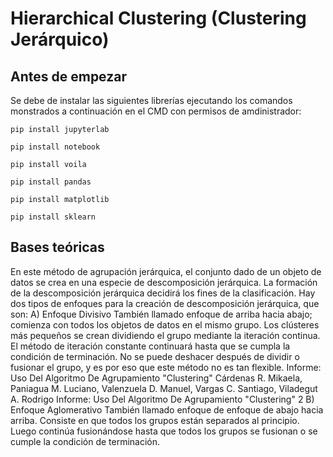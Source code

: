 # Hierarchical Clustering (Clustering Jerárquico)

## Antes de empezar
Se debe de instalar las siguientes librerías ejecutando los comandos monstrados a continuación en el CMD con permisos de amdinistrador:

```
pip install jupyterlab
```
```
pip install notebook
```
```
pip install voila
```
```
pip install pandas
```
```
pip install matplotlib
```
```
pip install sklearn
```

## Bases teóricas
En este método de agrupación jerárquica, el conjunto dado de un objeto de datos se crea en una especie de descomposición jerárquica. La formación de la descomposición jerárquica decidirá los fines de la clasificación. Hay dos tipos de enfoques para la creación de descomposición jerárquica, que son:
A) Enfoque Divisivo
También llamado enfoque de arriba hacia abajo; comienza con todos los objetos de datos en el mismo grupo. Los clústeres más pequeños se crean dividiendo el grupo mediante la iteración continua. El método de iteración constante continuará hasta que se cumpla la condición de terminación.
No se puede deshacer después de dividir o fusionar el grupo, y es por eso que este método no es tan flexible.
Informe: Uso Del Algoritmo De Agrupamiento "Clustering"
Cárdenas R. Mikaela, Paniagua M. Luciano, Valenzuela D. Manuel,
Vargas C. Santiago, Viladegut A. Rodrigo
Informe: Uso Del Algoritmo De Agrupamiento "Clustering" 2
B) Enfoque Aglomerativo
También llamado enfoque de enfoque de abajo hacia arriba.
Consiste en que todos los grupos están separados al principio.
Luego continúa fusionándose hasta que todos los grupos se
fusionan o se cumple la condición de terminación.
